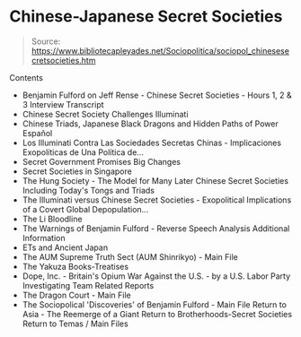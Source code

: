 # Chinese-Japanese Secret Societies

> Source: https://www.bibliotecapleyades.net/Sociopolitica/sociopol_chinesesecretsocieties.htm

Contents
- Benjamin Fulford on Jeff Rense - Chinese Secret Societies - Hours 1, 2 & 3 Interview Transcript
- Chinese Secret Society Challenges Illuminati
- Chinese Triads, Japanese Black Dragons and Hidden Paths of Power
Español
- Los Illuminati Contra Las Sociedades Secretas Chinas - Implicaciones Exopolíticas de Una Política de...
- Secret Government Promises Big Changes
- Secret Societies in Singapore
- The Hung Society - The Model for Many Later Chinese Secret Societies Including Today's Tongs and Triads
- The Illuminati versus Chinese Secret Societies - Exopolitical Implications of a Covert Global Depopulation...
- The Li Bloodline
- The Warnings of Benjamin Fulford - Reverse Speech Analysis
Additional Information
- ETs and Ancient Japan
- The AUM Supreme Truth Sect (AUM Shinrikyo) - Main File
- The Yakuza
Books-Treatises
- Dope, Inc. - Britain's Opium War Against the U.S. - by a U.S. Labor Party Investigating Team
Related Reports
- The Dragon Court - Main File
- The Sociopolical 'Discoveries' of Benjamin Fulford - Main File
Return to Asia - The Reemerge of a Giant
Return to Brotherhoods-Secret Societies
Return to Temas / Main Files
